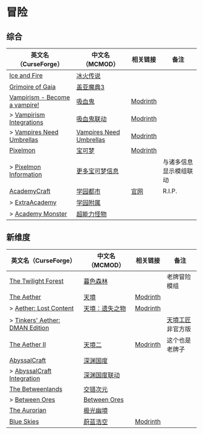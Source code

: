 # 冒险

## 综合

| 英文名（CurseForge）                                                                                     | 中文名（MCMOD）                                                 | 相关链接                                                     | 备注                   |
| -------------------------------------------------------------------------------------------------------- | --------------------------------------------------------------- | ------------------------------------------------------------ | ---------------------- |
| [Ice and Fire](https://www.curseforge.com/minecraft/mc-mods/ice-and-fire-dragons)                        | [冰火传说](https://www.mcmod.cn/class/770.html)                 |                                                              |                        |
| [Grimoire of Gaia](https://www.curseforge.com/minecraft/mc-mods/grimoire-of-gaia)                        | [盖亚魔典3](https://www.mcmod.cn/class/399.html)                |                                                              |                        |
| [Vampirism - Become a vampire!](https://www.curseforge.com/minecraft/mc-mods/vampirism-become-a-vampire) | [吸血鬼](https://www.mcmod.cn/class/930.html)                   | [Modrinth](https://modrinth.com/mod/vampirism)               |                        |
| > [Vampirism Integrations](https://www.curseforge.com/minecraft/mc-mods/vampirism-integrations)          | [吸血鬼联动](https://www.mcmod.cn/class/2439.html)              | [Modrinth](https://modrinth.com/mod/vampirism-integrations)  |                        |
| > [Vampires Need Umbrellas](https://www.curseforge.com/minecraft/mc-mods/vampires-need-umbrellas)        | [Vampires Need Umbrellas](https://www.mcmod.cn/class/2405.html) | [Modrinth](https://modrinth.com/mod/vampires-need-umbrellas) |                        |
| [Pixelmon](https://www.curseforge.com/minecraft/mc-mods/pixelmon)                                        | [宝可梦](https://www.mcmod.cn/class/1190.html)                  | [Modrinth](https://modrinth.com/mod/pixelmon)                |                        |
| > [Pixelmon Information](https://www.curseforge.com/minecraft/mc-mods/pixelmon-information)              | [更多宝可梦信息](https://www.mcmod.cn/class/4251.html)          |                                                              | 与诸多信息显示模组联动 |
| [AcademyCraft](https://www.curseforge.com/minecraft/mc-mods/academycraft)                                | [学园都市](https://www.mcmod.cn/class/402.html)                 | [官网](https://ac.li-dev.cn/)                                | R.I.P.                 |
| > [ExtraAcademy](https://www.curseforge.com/minecraft/mc-mods/extraacademy)                              | [学园附属](https://www.mcmod.cn/class/2531.html)                |                                                              |                        |
| > [Academy Monster](https://www.curseforge.com/minecraft/mc-mods/academy-monster)                        | [超能力怪物](https://www.mcmod.cn/class/567.html)               |                                                              |                        |

## 新维度

| 英文名（CurseForge）                                                                                        | 中文名（MCMOD）                                        | 相关链接                                                 | 备注                                                      |
| ----------------------------------------------------------------------------------------------------------- | ------------------------------------------------------ | -------------------------------------------------------- | --------------------------------------------------------- |
| [The Twilight Forest](https://www.curseforge.com/minecraft/mc-mods/the-twilight-forest)                     | [暮色森林](https://www.mcmod.cn/class/61.html)         |                                                          | 老牌冒险模组                                              |
| [The Aether](https://www.curseforge.com/minecraft/mc-mods/the-aether)                                       | [天境](https://www.mcmod.cn/class/94.html)             | [Modrinth](https://modrinth.com/mod/aether)              |                                                           |
| > [Aether: Lost Content](https://www.curseforge.com/minecraft/mc-mods/aether-lost-content)                  | [天境：遗失之物](https://www.mcmod.cn/class/2481.html) | [Modrinth](https://modrinth.com/mod/aether-lost-content) |                                                           |
| > [Tinkers' Aether: DMAN Edition](https://www.curseforge.com/minecraft/mc-mods/tinkers-aether-dman-edition) |                                                        |                                                          | [天境工匠](https://www.mcmod.cn/class/2160.html) 非官方版 |
| [The Aether II](https://www.curseforge.com/minecraft/mc-mods/the-aether-ii)                                 | [天境二](https://www.mcmod.cn/class/1137.html)         | [Modrinth](https://modrinth.com/mod/aether-ii)           | 这个也是老牌子                                            |
| [AbyssalCraft](https://www.curseforge.com/minecraft/mc-mods/abyssalcraft)                                   | [深渊国度](https://www.mcmod.cn/class/508.html)        |                                                          |                                                           |
| > [AbyssalCraft Integration](https://www.curseforge.com/minecraft/mc-mods/abyssalcraft-integration)         | [深渊国度联动](https://www.mcmod.cn/class/1372.html)   |                                                          |                                                           |
| [The Betweenlands](https://www.curseforge.com/minecraft/mc-mods/angry-pixel-the-betweenlands-mod)           | [交错次元](https://www.mcmod.cn/class/499.html)        |                                                          |                                                           |
| > [Between Ores](https://www.curseforge.com/minecraft/mc-mods/between-ores)                                 | [Between Ores](https://www.mcmod.cn/class/4540.html)   |                                                          |                                                           |
| [The Aurorian](https://www.curseforge.com/minecraft/mc-mods/the-aurorian)                                   | [极光幽境](https://www.mcmod.cn/class/2383.html)       |                                                          |                                                           |
| [Blue Skies](https://www.curseforge.com/minecraft/mc-mods/blue-skies)                                       | [蔚蓝浩空](https://www.mcmod.cn/class/1563.html)       | [Modrinth](https://modrinth.com/mod/blue-skies)          |                                                           |
